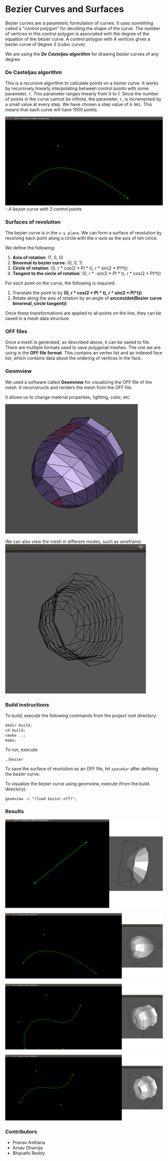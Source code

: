 # Bezier Curves and Surfaces

Bezier curves are a parametric formulation of curves. It uses something called a "*control polygon*" for deciding the shape of the curve. The number of vertices in this control polygon is associated with the degree of the equation of the bezier curve. A control polygon with 4 vertices gives a bezier curve of degree 3 (cubic curve).

We are using the ***De Casteljau algorithm*** for drawing bezier curves of any degree.

### De Casteljau algorithm
This is a recursive algorithm to calculate points on a bezier curve. It works by recursively linearly interpolating between control points with some parameter, `t`. This parameter ranges linearly from 0 to 1. Since the number of points in the curve cannot be infinite, the parameter, `t`, is incremented by a small value at every step. We have chosen a step value of `0.001`. This means that each curve will have 1000 points.

![sample curve2](results/c2.png)
*- A bezier curve with 3 control points*

### Surfaces of revolution
The bezier curve is in the `x-y plane`. We can form a surface of revolution by revolving each point along a circle with the x-axis as the axis of teh cirlce.

We define the following:

1. **Axis of rotation**:         (1, 0, 0)
2. **Binormal to bezier curve**: (0, 0, 1)
3. **Circle of rotation**: (0, r \* cos(2 \* PI \* t), r \* sin(2 \* PI\*t))
4. **Tangent to the circle of rotation**: (0, r \* -sin(2 \* PI \* t), r \* cos(2 \* PI\*t))

For each point on the curve, the following is required:

1. Translate the point to by **(0, r \* cos(2 \* PI \* t), r \* sin(2 \* PI\*t))**
2. Rotate along the axis of rotation by an angle of **arccos(dot(Bezier curve binormal, circle tangent))**

Once these transformations are applied to all points on the line, they can be saved in a mesh data structure.

### OFF files
Once a mesh is generated, as described above, it can be saved to file. There are multiple formats used to save polygonal meshes. The one we are using is the **OFF file format**. This contains an vertex list and an indexed face list, which contains data about the ordering of vertices in the face.

### Geomview

We used a software called **Geomview** for visualizing the OFF file of the mesh. It reconstructs and renders the mesh from the OFF file.

It allows us to change material properties, lighting, color, etc.

![geomview](results/geomview.png)

We can also view the mesh in different modes, such as wireframe.
![wireframe](results/wireframe.png)

### Build instructions
To build, execute the following commands from the project root directory:
```
mkdir build;
cd build;
cmake ..;
make;
```

To run, execute:
```
./bezier
```

To save the surface of revolution as an OFF file, hit *`spacebar`* after defining the bezier curve.

To visualize the bezier curve using geomview, execute (from the build directory):
```
geomview -c "(load bezier.off)";
```

### Results
![](results/1.png)

![](results/2.png)

![](results/3.png)

![](results/4.png)

### Contributors
* Pranav Asthana
* Arnav Dhamija
* Bhavathi Reddy
